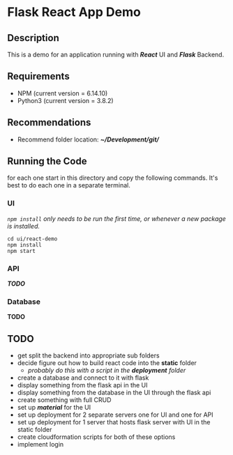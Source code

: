 # Flask React App Demo #

## Description ##
This is a demo for an application running with ***React*** UI and ***Flask*** Backend.

## Requirements ##
- NPM (current version = 6.14.10)
- Python3 (current version = 3.8.2)

## Recommendations ##
- Recommend folder location: ***~/Development/git/***

## Running the Code ##
for each one start in this directory and copy the following commands. It's best to do each one in a separate terminal.

### UI ###
*`npm install` only needs to be run the first time, or whenever a new package is installed.*
```
cd ui/react-demo
npm install
npm start
```

### API ###
***TODO***

### Database ###
**TODO**

## TODO ##
- get split the backend into appropriate sub folders
- decide figure out how to build react code into the **static** folder 
    - *probably do this with a script in the ***deployment*** folder*
- create a database and connect to it with flask
- display something from the flask api in the UI
- display something from the database in the UI through the flask api
- create something with full CRUD
- set up ***material*** for the UI
- set up deployment for 2 separate servers one for UI and one for API
- set up deployment for 1 server that hosts flask server with UI in the static folder
- create cloudformation scripts for both of these options
- implement login
